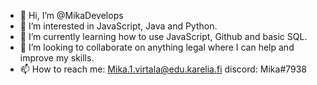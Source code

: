 - 👋 Hi, I’m @MikaDevelops
- 👀 I’m interested in JavaScript, Java and Python.
- 🌱 I’m currently learning how to use JavaScript, Github and basic SQL.
- 💞️ I’m looking to collaborate on anything legal where I can help and improve my skills.
- 📫 How to reach me: Mika.1.virtala@edu.karelia.fi
             discord: Mika#7938

<!---
KendoKoodi/KendoKoodi is a ✨ special ✨ repository because its `README.md` (this file) appears on your GitHub profile.
You can click the Preview link to take a look at your changes.
--->
